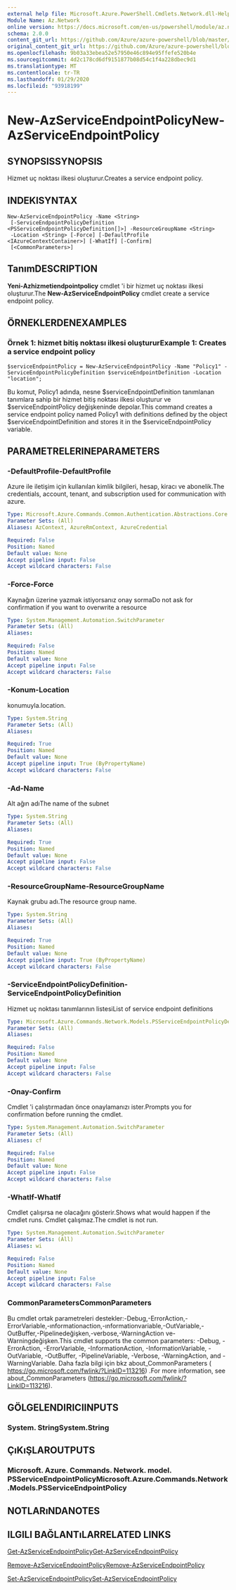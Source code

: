 ```yaml
---
external help file: Microsoft.Azure.PowerShell.Cmdlets.Network.dll-Help.xml
Module Name: Az.Network
online version: https://docs.microsoft.com/en-us/powershell/module/az.network/new-azserviceendpointpolicy
schema: 2.0.0
content_git_url: https://github.com/Azure/azure-powershell/blob/master/src/Network/Network/help/New-AzServiceEndpointPolicy.md
original_content_git_url: https://github.com/Azure/azure-powershell/blob/master/src/Network/Network/help/New-AzServiceEndpointPolicy.md
ms.openlocfilehash: 9b03a33ebea52e57950e46c894e95ffefe520b4e
ms.sourcegitcommit: 4d2c178cd6df9151877b08d54c1f4a228dbec9d1
ms.translationtype: MT
ms.contentlocale: tr-TR
ms.lasthandoff: 01/29/2020
ms.locfileid: "93918199"
---
```

# <span data-ttu-id="a049d-101">New-AzServiceEndpointPolicy</span><span class="sxs-lookup"><span data-stu-id="a049d-101">New-AzServiceEndpointPolicy</span></span>

## <span data-ttu-id="a049d-102">SYNOPSIS</span><span class="sxs-lookup"><span data-stu-id="a049d-102">SYNOPSIS</span></span>
<span data-ttu-id="a049d-103">Hizmet uç noktası ilkesi oluşturur.</span><span class="sxs-lookup"><span data-stu-id="a049d-103">Creates a service endpoint policy.</span></span>

## <span data-ttu-id="a049d-104">INDEKI</span><span class="sxs-lookup"><span data-stu-id="a049d-104">SYNTAX</span></span>

```
New-AzServiceEndpointPolicy -Name <String>
 [-ServiceEndpointPolicyDefinition <PSServiceEndpointPolicyDefinition[]>] -ResourceGroupName <String>
 -Location <String> [-Force] [-DefaultProfile <IAzureContextContainer>] [-WhatIf] [-Confirm]
 [<CommonParameters>]
```

## <span data-ttu-id="a049d-105">Tanım</span><span class="sxs-lookup"><span data-stu-id="a049d-105">DESCRIPTION</span></span>
<span data-ttu-id="a049d-106">**Yeni-Azhizmetiendpointpolicy** cmdlet 'i bir hizmet uç noktası ilkesi oluşturur.</span><span class="sxs-lookup"><span data-stu-id="a049d-106">The **New-AzServiceEndpointPolicy** cmdlet create a service endpoint policy.</span></span>

## <span data-ttu-id="a049d-107">ÖRNEKLERDEN</span><span class="sxs-lookup"><span data-stu-id="a049d-107">EXAMPLES</span></span>

### <span data-ttu-id="a049d-108">Örnek 1: hizmet bitiş noktası ilkesi oluşturur</span><span class="sxs-lookup"><span data-stu-id="a049d-108">Example 1: Creates a service endpoint policy</span></span>
```
$serviceEndpointPolicy = New-AzServiceEndpointPolicy -Name "Policy1" -ServiceEndpointPolicyDefinition $serviceEndpointDefinition -Location "location";
```

<span data-ttu-id="a049d-109">Bu komut, Policy1 adında, nesne $serviceEndpointDefinition tanımlanan tanımlara sahip bir hizmet bitiş noktası ilkesi oluşturur ve $serviceEndpointPolicy değişkeninde depolar.</span><span class="sxs-lookup"><span data-stu-id="a049d-109">This command creates a service endpoint policy named Policy1 with definitions defined by the object $serviceEndpointDefinition and stores it in the $serviceEndpointPolicy variable.</span></span>

## <span data-ttu-id="a049d-110">PARAMETRELERINE</span><span class="sxs-lookup"><span data-stu-id="a049d-110">PARAMETERS</span></span>

### <span data-ttu-id="a049d-111">-DefaultProfile</span><span class="sxs-lookup"><span data-stu-id="a049d-111">-DefaultProfile</span></span>
<span data-ttu-id="a049d-112">Azure ile iletişim için kullanılan kimlik bilgileri, hesap, kiracı ve abonelik.</span><span class="sxs-lookup"><span data-stu-id="a049d-112">The credentials, account, tenant, and subscription used for communication with azure.</span></span>

```yaml
Type: Microsoft.Azure.Commands.Common.Authentication.Abstractions.Core.IAzureContextContainer
Parameter Sets: (All)
Aliases: AzContext, AzureRmContext, AzureCredential

Required: False
Position: Named
Default value: None
Accept pipeline input: False
Accept wildcard characters: False
```

### <span data-ttu-id="a049d-113">-Force</span><span class="sxs-lookup"><span data-stu-id="a049d-113">-Force</span></span>
<span data-ttu-id="a049d-114">Kaynağın üzerine yazmak istiyorsanız onay sorma</span><span class="sxs-lookup"><span data-stu-id="a049d-114">Do not ask for confirmation if you want to overwrite a resource</span></span>

```yaml
Type: System.Management.Automation.SwitchParameter
Parameter Sets: (All)
Aliases:

Required: False
Position: Named
Default value: None
Accept pipeline input: False
Accept wildcard characters: False
```

### <span data-ttu-id="a049d-115">-Konum</span><span class="sxs-lookup"><span data-stu-id="a049d-115">-Location</span></span>
<span data-ttu-id="a049d-116">konumuyla.</span><span class="sxs-lookup"><span data-stu-id="a049d-116">location.</span></span>

```yaml
Type: System.String
Parameter Sets: (All)
Aliases:

Required: True
Position: Named
Default value: None
Accept pipeline input: True (ByPropertyName)
Accept wildcard characters: False
```

### <span data-ttu-id="a049d-117">-Ad</span><span class="sxs-lookup"><span data-stu-id="a049d-117">-Name</span></span>
<span data-ttu-id="a049d-118">Alt ağın adı</span><span class="sxs-lookup"><span data-stu-id="a049d-118">The name of the subnet</span></span>

```yaml
Type: System.String
Parameter Sets: (All)
Aliases:

Required: True
Position: Named
Default value: None
Accept pipeline input: False
Accept wildcard characters: False
```

### <span data-ttu-id="a049d-119">-ResourceGroupName</span><span class="sxs-lookup"><span data-stu-id="a049d-119">-ResourceGroupName</span></span>
<span data-ttu-id="a049d-120">Kaynak grubu adı.</span><span class="sxs-lookup"><span data-stu-id="a049d-120">The resource group name.</span></span>

```yaml
Type: System.String
Parameter Sets: (All)
Aliases:

Required: True
Position: Named
Default value: None
Accept pipeline input: True (ByPropertyName)
Accept wildcard characters: False
```

### <span data-ttu-id="a049d-121">-ServiceEndpointPolicyDefinition</span><span class="sxs-lookup"><span data-stu-id="a049d-121">-ServiceEndpointPolicyDefinition</span></span>
<span data-ttu-id="a049d-122">Hizmet uç noktası tanımlarının listesi</span><span class="sxs-lookup"><span data-stu-id="a049d-122">List of service endpoint definitions</span></span>

```yaml
Type: Microsoft.Azure.Commands.Network.Models.PSServiceEndpointPolicyDefinition[]
Parameter Sets: (All)
Aliases:

Required: False
Position: Named
Default value: None
Accept pipeline input: False
Accept wildcard characters: False
```

### <span data-ttu-id="a049d-123">-Onay</span><span class="sxs-lookup"><span data-stu-id="a049d-123">-Confirm</span></span>
<span data-ttu-id="a049d-124">Cmdlet 'i çalıştırmadan önce onaylamanızı ister.</span><span class="sxs-lookup"><span data-stu-id="a049d-124">Prompts you for confirmation before running the cmdlet.</span></span>

```yaml
Type: System.Management.Automation.SwitchParameter
Parameter Sets: (All)
Aliases: cf

Required: False
Position: Named
Default value: None
Accept pipeline input: False
Accept wildcard characters: False
```

### <span data-ttu-id="a049d-125">-WhatIf</span><span class="sxs-lookup"><span data-stu-id="a049d-125">-WhatIf</span></span>
<span data-ttu-id="a049d-126">Cmdlet çalışırsa ne olacağını gösterir.</span><span class="sxs-lookup"><span data-stu-id="a049d-126">Shows what would happen if the cmdlet runs.</span></span>
<span data-ttu-id="a049d-127">Cmdlet çalışmaz.</span><span class="sxs-lookup"><span data-stu-id="a049d-127">The cmdlet is not run.</span></span>

```yaml
Type: System.Management.Automation.SwitchParameter
Parameter Sets: (All)
Aliases: wi

Required: False
Position: Named
Default value: None
Accept pipeline input: False
Accept wildcard characters: False
```

### <span data-ttu-id="a049d-128">CommonParameters</span><span class="sxs-lookup"><span data-stu-id="a049d-128">CommonParameters</span></span>
<span data-ttu-id="a049d-129">Bu cmdlet ortak parametreleri destekler:-Debug,-ErrorAction,-ErrorVariable,-ınformationaction,-ınformationvariable,-OutVariable,-OutBuffer,-Pipelinedeğişken,-verbose,-WarningAction ve-Warningdeğişken.</span><span class="sxs-lookup"><span data-stu-id="a049d-129">This cmdlet supports the common parameters: -Debug, -ErrorAction, -ErrorVariable, -InformationAction, -InformationVariable, -OutVariable, -OutBuffer, -PipelineVariable, -Verbose, -WarningAction, and -WarningVariable.</span></span> <span data-ttu-id="a049d-130">Daha fazla bilgi için bkz about_CommonParameters ( https://go.microsoft.com/fwlink/?LinkID=113216) .</span><span class="sxs-lookup"><span data-stu-id="a049d-130">For more information, see about_CommonParameters (https://go.microsoft.com/fwlink/?LinkID=113216).</span></span>

## <span data-ttu-id="a049d-131">GÖLGELENDIRICI</span><span class="sxs-lookup"><span data-stu-id="a049d-131">INPUTS</span></span>

### <span data-ttu-id="a049d-132">System. String</span><span class="sxs-lookup"><span data-stu-id="a049d-132">System.String</span></span>

## <span data-ttu-id="a049d-133">ÇıKıŞLAR</span><span class="sxs-lookup"><span data-stu-id="a049d-133">OUTPUTS</span></span>

### <span data-ttu-id="a049d-134">Microsoft. Azure. Commands. Network. model. PSServiceEndpointPolicy</span><span class="sxs-lookup"><span data-stu-id="a049d-134">Microsoft.Azure.Commands.Network.Models.PSServiceEndpointPolicy</span></span>

## <span data-ttu-id="a049d-135">NOTLARıNDA</span><span class="sxs-lookup"><span data-stu-id="a049d-135">NOTES</span></span>

## <span data-ttu-id="a049d-136">ILGILI BAĞLANTıLAR</span><span class="sxs-lookup"><span data-stu-id="a049d-136">RELATED LINKS</span></span>

[<span data-ttu-id="a049d-137">Get-AzServiceEndpointPolicy</span><span class="sxs-lookup"><span data-stu-id="a049d-137">Get-AzServiceEndpointPolicy</span></span>](./Get-AzServiceEndpointPolicy.md)

[<span data-ttu-id="a049d-138">Remove-AzServiceEndpointPolicy</span><span class="sxs-lookup"><span data-stu-id="a049d-138">Remove-AzServiceEndpointPolicy</span></span>](./Remove-AzServiceEndpointPolicy.md)

[<span data-ttu-id="a049d-139">Set-AzServiceEndpointPolicy</span><span class="sxs-lookup"><span data-stu-id="a049d-139">Set-AzServiceEndpointPolicy</span></span>](./Set-AzServiceEndpointPolicy.md)
